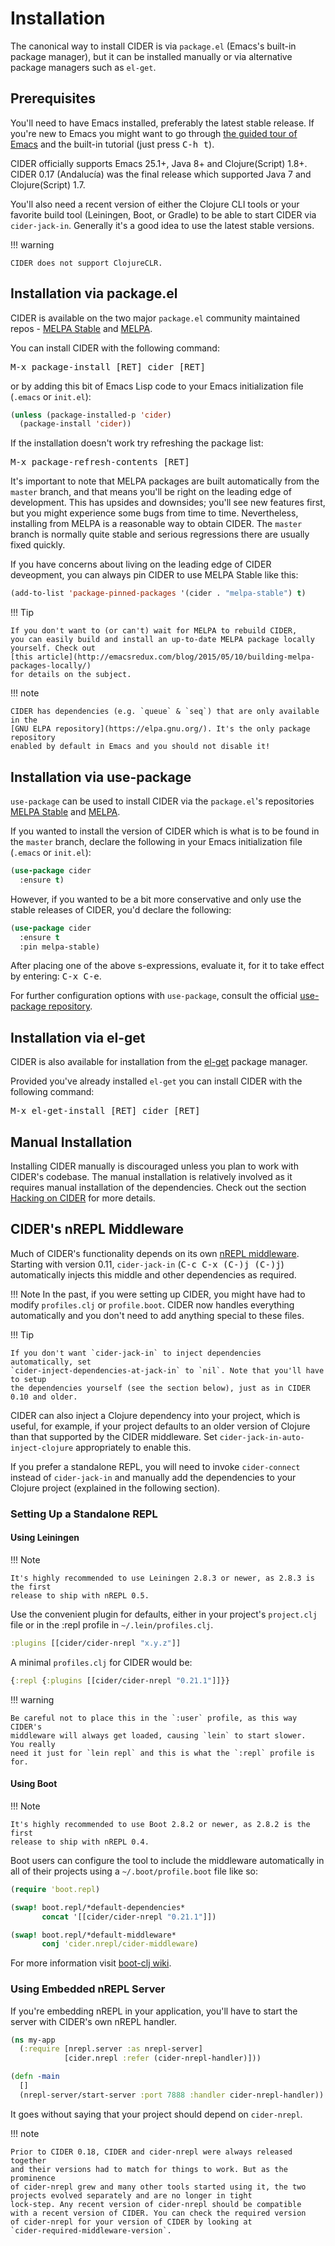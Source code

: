 # Installation

The canonical way to install CIDER is via `package.el` (Emacs's built-in package
manager), but it can be installed manually or via alternative package managers such
as `el-get`.

## Prerequisites

You'll need to have Emacs installed, preferably the latest stable
release. If you're new to Emacs you might want to go through
[the guided tour of Emacs](https://www.gnu.org/software/emacs/tour/index.html)
and the built-in tutorial (just press <kbd>C-h t</kbd>).

CIDER officially supports Emacs 25.1+, Java 8+ and Clojure(Script)
1.8+.  CIDER 0.17 (Andalucía) was the final release which supported
Java 7 and Clojure(Script) 1.7.

You'll also need a recent version of either the Clojure CLI tools or your
favorite build tool (Leiningen, Boot, or Gradle) to be able to start CIDER via
`cider-jack-in`. Generally it's a good idea to use the latest stable versions.

!!! warning

    CIDER does not support ClojureCLR.

## Installation via package.el

CIDER is available on the two major `package.el` community
maintained repos -
[MELPA Stable](http://stable.melpa.org)
and [MELPA](http://melpa.org).

You can install CIDER with the following command:

<kbd>M-x package-install [RET] cider [RET]</kbd>

or by adding this bit of Emacs Lisp code to your Emacs initialization file
(`.emacs` or `init.el`):

```el
(unless (package-installed-p 'cider)
  (package-install 'cider))
```

If the installation doesn't work try refreshing the package list:

<kbd>M-x package-refresh-contents [RET]</kbd>

It's important to note that MELPA packages are built automatically
from the `master` branch, and that means you'll be right on the
leading edge of development. This has upsides and downsides; you'll
see new features first, but you might experience some bugs from
time to time. Nevertheless, installing from MELPA is a reasonable way
to obtain CIDER. The `master` branch is normally quite stable
and serious regressions there are usually fixed quickly.

If you have concerns about living on the leading edge of CIDER
deveopment, you can always pin CIDER to use MELPA Stable like this:

```el
(add-to-list 'package-pinned-packages '(cider . "melpa-stable") t)
```

!!! Tip

    If you don't want to (or can't) wait for MELPA to rebuild CIDER,
    you can easily build and install an up-to-date MELPA package locally yourself. Check out
    [this article](http://emacsredux.com/blog/2015/05/10/building-melpa-packages-locally/)
    for details on the subject.

!!! note

    CIDER has dependencies (e.g. `queue` & `seq`) that are only available in the
    [GNU ELPA repository](https://elpa.gnu.org/). It's the only package repository
    enabled by default in Emacs and you should not disable it!

## Installation via use-package

`use-package` can be used to install CIDER via the `package.el`'s repositories
[MELPA Stable](http://stable.melpa.org) and [MELPA](http://melpa.org).

If you wanted to install the version of CIDER which is what is to be found in
the `master` branch, declare the following in your Emacs initialization file
(`.emacs` or `init.el`):

```el
(use-package cider
  :ensure t)
```

However, if you wanted to be a bit more conservative and only use the stable
releases of CIDER, you'd declare the following:

```el
(use-package cider
  :ensure t
  :pin melpa-stable)
```

After placing one of the above s-expressions, evaluate it, for it to take effect
by entering: <kbd>C-x C-e</kbd>.

For further configuration options with `use-package`, consult the
official [use-package repository](https://github.com/jwiegley/use-package).


## Installation via el-get

CIDER is also available for installation from
the [el-get](https://github.com/dimitri/el-get) package manager.

Provided you've already installed `el-get` you can install CIDER with the
following command:

<kbd>M-x el-get-install [RET] cider [RET]</kbd>

## Manual Installation

Installing CIDER manually is discouraged unless you plan to work with CIDER's
codebase. The manual installation is relatively involved as it requires manual
installation of the dependencies. Check out the section
[Hacking on CIDER](hacking_on_cider.md) for more details.

## CIDER's nREPL Middleware

Much of CIDER's functionality depends on its own [nREPL
middleware](https://github.com/clojure-emacs/cider-nrepl). Starting
with version 0.11, `cider-jack-in` (<kbd>C-c C-x (C-)j (C-)j</kbd>)
automatically injects this middle and other dependencies as required.

!!! Note
    In the past, if you were setting up CIDER, you might have had to
    modify `profiles.clj` or `profile.boot`. CIDER now handles
    everything automatically and you don't need to add anything
    special to these files.

!!! Tip

    If you don't want `cider-jack-in` to inject dependencies automatically, set
    `cider-inject-dependencies-at-jack-in` to `nil`. Note that you'll have to setup
    the dependencies yourself (see the section below), just as in CIDER 0.10 and older.

CIDER can also inject a Clojure dependency into your project, which is useful,
for example, if your project defaults to an older version of Clojure than that
supported by the CIDER middleware. Set `cider-jack-in-auto-inject-clojure`
appropriately to enable this.

If you prefer a standalone REPL, you will need to invoke
`cider-connect` instead of `cider-jack-in` and manually add the
dependencies to your Clojure project (explained in the following
section).

### Setting Up a Standalone REPL

#### Using Leiningen

!!! Note

    It's highly recommended to use Leiningen 2.8.3 or newer, as 2.8.3 is the first
    release to ship with nREPL 0.5.

Use the convenient plugin for defaults, either in your project's
`project.clj` file or in the :repl profile in `~/.lein/profiles.clj`.

```clojure
:plugins [[cider/cider-nrepl "x.y.z"]]
```

A minimal `profiles.clj` for CIDER would be:

```clojure
{:repl {:plugins [[cider/cider-nrepl "0.21.1"]]}}
```

!!! warning

    Be careful not to place this in the `:user` profile, as this way CIDER's
    middleware will always get loaded, causing `lein` to start slower.  You really
    need it just for `lein repl` and this is what the `:repl` profile is for.

#### Using Boot

!!! Note

    It's highly recommended to use Boot 2.8.2 or newer, as 2.8.2 is the first
    release to ship with nREPL 0.4.

Boot users can configure the tool to include the middleware automatically in
all of their projects using a `~/.boot/profile.boot` file like so:

```clojure
(require 'boot.repl)

(swap! boot.repl/*default-dependencies*
       concat '[[cider/cider-nrepl "0.21.1"]])

(swap! boot.repl/*default-middleware*
       conj 'cider.nrepl/cider-middleware)
```

For more information visit [boot-clj wiki](https://github.com/boot-clj/boot/wiki/Cider-REPL).

### Using Embedded nREPL Server

If you're embedding nREPL in your application, you'll have to start the
server with CIDER's own nREPL handler.

```clojure
(ns my-app
  (:require [nrepl.server :as nrepl-server]
            [cider.nrepl :refer (cider-nrepl-handler)]))

(defn -main
  []
  (nrepl-server/start-server :port 7888 :handler cider-nrepl-handler))
```

It goes without saying that your project should depend on `cider-nrepl`.

!!! note

    Prior to CIDER 0.18, CIDER and cider-nrepl were always released together
    and their versions had to match for things to work. But as the prominence
    of cider-nrepl grew and many other tools started using it, the two
    projects evolved separately and are no longer in tight
    lock-step. Any recent version of cider-nrepl should be compatible
    with a recent version of CIDER. You can check the required version
    of cider-nrepl for your version of CIDER by looking at
    `cider-required-middleware-version`.
